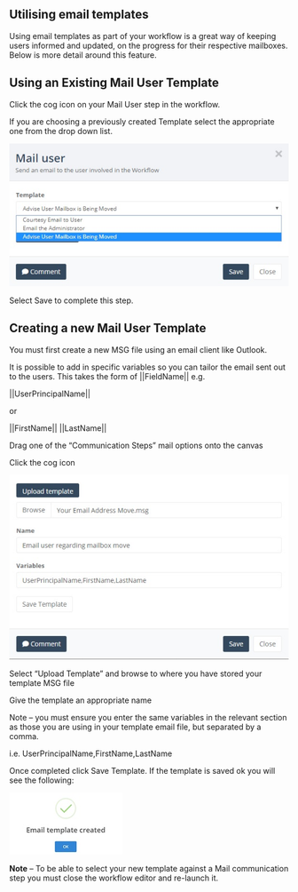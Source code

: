## Utilising email templates

Using email templates as part of your workflow is a great way of keeping users informed and updated, on the progress for their respective mailboxes.  Below is more detail around this feature.

## Using an Existing Mail User Template

Click the cog icon on your Mail User step in the workflow.

If you are choosing a previously created Template select the appropriate one from the drop down list.

![Select Template](Images/template-options.jpg)

Select Save to complete this step.

## Creating a new Mail User Template

You must first create a new MSG file using an email client like Outlook.

It is possible to add in specific variables so you can tailor the email sent out to the users. This takes the form of ||FieldName|| e.g.

||UserPrincipalName||

or

||FirstName|| ||LastName||

Drag one of the “Communication Steps” mail options onto the canvas

Click the cog icon

![Upload Template](images/upload-template.jpg)

Select “Upload Template” and browse to where you have stored your template MSG file

Give the template an appropriate name

Note – you must ensure you enter the same variables in the relevant section as those you are using in your template email file, but separated by a comma.

i.e. UserPrincipalName,FirstName,LastName

Once completed click Save Template. If the template is saved ok you will see the following:

![Template Created](images/template-created.jpg)

**Note** – To be able to select your new template against a Mail communication step you must close the workflow editor and re-launch it.
